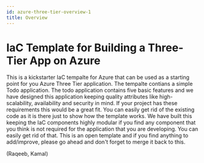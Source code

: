```yaml
---
id: azure-three-tier-overview-1
title: Overview
---
```


# IaC Template for Building a Three-Tier App on Azure

This is a kickstarter IaC tempalte for Azure that can be used as a starting point for you Azure Three Tier application. The tempalte contians a simple Todo application. 
The todo application contains five basic features and we have designed this application keeping quality attributes like high-scalability, availability and security in mind. If your project has these requirements this would be a great fit. You can easily get rid of the existing code as it is there just to show how the template works. 
We have built this keeping the IaC components highly modular if you find any component that you think is not required for the application that you are developing. You can easily get rid of that. This is an open template and if you find anything to add/improve, please go ahead and don't forget to merge it back to this. 

(Raqeeb, Kamal)
